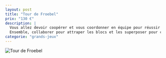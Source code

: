 ```yaml
---
layout: post
title: "Tour de Froebel"
prix: "130 €"
description: |
  Vous allez devoir coopérer et vous coordonner en équipe pour réussir ce défi !
  Ensemble, collaborer pour attraper les blocs et les superposer pour construire une grande tour sans que celle-ci ne s'écroule !
categorie: "grands-jeux"
---
```

![Tour de Froebel]({site.baseurl}/img/posts/Tour-froebel.jpg)
